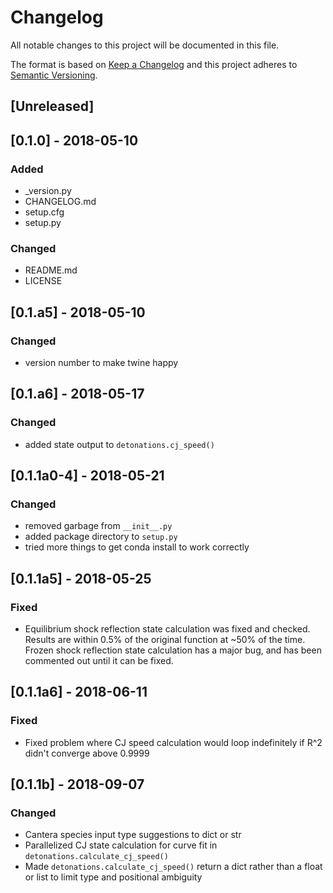 # Changelog
All notable changes to this project will be documented in this file.

The format is based on [Keep a Changelog](http://keepachangelog.com/en/1.0.0/)
and this project adheres to [Semantic Versioning](http://semver.org/spec/v2.0.0.html).

## [Unreleased]

## [0.1.0] - 2018-05-10
### Added
- _version.py
- CHANGELOG.md
- setup.cfg
- setup.py

### Changed
- README.md
- LICENSE


## [0.1.a5] - 2018-05-10
### Changed
- version number to make twine happy

## [0.1.a6] - 2018-05-17
### Changed
- added state output to `detonations.cj_speed()`

## [0.1.1a0-4] - 2018-05-21
### Changed
- removed garbage from `__init__.py`
- added package directory to `setup.py`
- tried more things to get conda install to work correctly

## [0.1.1a5] - 2018-05-25
### Fixed
- Equilibrium shock reflection state calculation was fixed and checked. Results are within 0.5% of the original function at ~50% of the time. Frozen shock reflection state calculation has a major bug, and has been commented out until it can be fixed.

## [0.1.1a6] - 2018-06-11
### Fixed
- Fixed problem where CJ speed calculation would loop indefinitely if R^2 didn't converge above 0.9999

## [0.1.1b] - 2018-09-07
### Changed
- Cantera species input type suggestions to dict or str
- Parallelized CJ state calculation for curve fit in `detonations.calculate_cj_speed()`
- Made `detonations.calculate_cj_speed()` return a dict rather than a float or list to limit type and positional ambiguity
